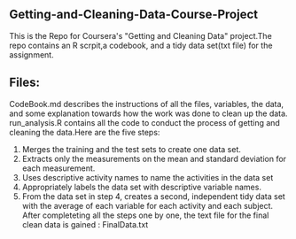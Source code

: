 ## Getting-and-Cleaning-Data-Course-Project
This is the Repo for Coursera's "Getting and Cleaning Data" project.The repo contains an R scrpit,a codebook, and a tidy data set(txt file) for the assignment.
## Files:
CodeBook.md describes the instructions of all the files, variables, the data, and some explanation towards how the work was done to clean up the data.
run_analysis.R contains all the code to conduct the process of getting and cleaning the data.Here are the five steps:
1. Merges the training and the test sets to create one data set.
2. Extracts only the measurements on the mean and standard deviation for each measurement. 
3. Uses descriptive activity names to name the activities in the data set
4. Appropriately labels the data set with descriptive variable names. 
5. From the data set in step 4, creates a second, independent tidy data set with the average of each variable for each activity and each subject.
After completeting all the steps one by one, the text file for the final clean data is gained : FinalData.txt
